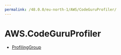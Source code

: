 ```yaml
---
permalink: /48.0.0/eu-north-1/AWS/CodeGuruProfiler/
---
```


# AWS.CodeGuruProfiler



* [ProfilingGroup](ProfilingGroup.md)
